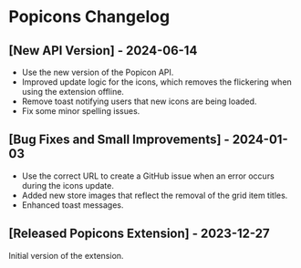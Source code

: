 # Popicons Changelog

## [New API Version] - 2024-06-14

- Use the new version of the Popicon API.
- Improved update logic for the icons, which removes the flickering when using the extension offline.
- Remove toast notifying users that new icons are being loaded.
- Fix some minor spelling issues.

## [Bug Fixes and Small Improvements] - 2024-01-03

- Use the correct URL to create a GitHub issue when an error occurs during the icons update.
- Added new store images that reflect the removal of the grid item titles.
- Enhanced toast messages.

## [Released Popicons Extension] - 2023-12-27

Initial version of the extension.

